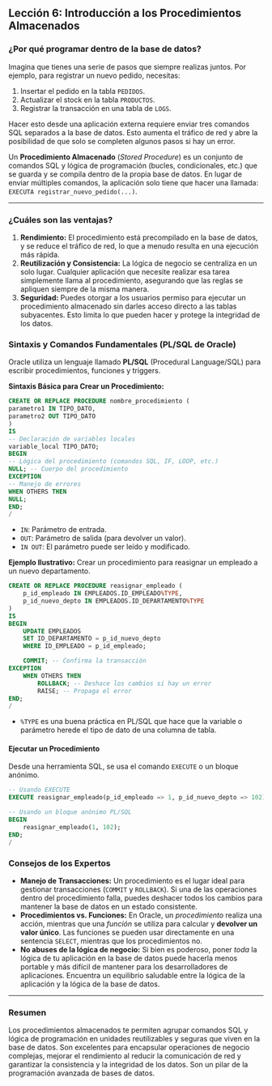 ## Lección 6: Introducción a los Procedimientos Almacenados

### ¿Por qué programar dentro de la base de datos?

Imagina que tienes una serie de pasos que siempre realizas juntos. Por ejemplo, para registrar un nuevo pedido, necesitas:
1.  Insertar el pedido en la tabla `PEDIDOS`.
2.  Actualizar el stock en la tabla `PRODUCTOS`.
3.  Registrar la transacción en una tabla de `LOGS`.

Hacer esto desde una aplicación externa requiere enviar tres comandos SQL separados a la base de datos. Esto aumenta el tráfico de red y abre la posibilidad de que solo se completen algunos pasos si hay un error.

Un **Procedimiento Almacenado** (*Stored Procedure*) es un conjunto de comandos SQL y lógica de programación (bucles, condicionales, etc.) que se guarda y se compila dentro de la propia base de datos. En lugar de enviar múltiples comandos, la aplicación solo tiene que hacer una llamada: `EXECUTA registrar_nuevo_pedido(...)`.

---

### ¿Cuáles son las ventajas?
1.  **Rendimiento:** El procedimiento está precompilado en la base de datos, y se reduce el tráfico de red, lo que a menudo resulta en una ejecución más rápida.
2.  **Reutilización y Consistencia:** La lógica de negocio se centraliza en un solo lugar. Cualquier aplicación que necesite realizar esa tarea simplemente llama al procedimiento, asegurando que las reglas se apliquen siempre de la misma manera.
3.  **Seguridad:** Puedes otorgar a los usuarios permiso para ejecutar un procedimiento almacenado sin darles acceso directo a las tablas subyacentes. Esto limita lo que pueden hacer y protege la integridad de los datos.

### Sintaxis y Comandos Fundamentales (PL/SQL de Oracle)

Oracle utiliza un lenguaje llamado **PL/SQL** (Procedural Language/SQL) para escribir procedimientos, funciones y triggers.

**Sintaxis Básica para Crear un Procedimiento:**
```sql
CREATE OR REPLACE PROCEDURE nombre_procedimiento (
parametro1 IN TIPO_DATO,
parametro2 OUT TIPO_DATO
)
IS
-- Declaración de variables locales
variable_local TIPO_DATO;
BEGIN
-- Lógica del procedimiento (comandos SQL, IF, LOOP, etc.)
NULL; -- Cuerpo del procedimiento
EXCEPTION
-- Manejo de errores
WHEN OTHERS THEN
NULL;
END;
/
```

-   `IN`: Parámetro de entrada.
-   `OUT`: Parámetro de salida (para devolver un valor).
-   `IN OUT`: El parámetro puede ser leído y modificado.

**Ejemplo Ilustrativo:** Crear un procedimiento para reasignar un empleado a un nuevo departamento.
```sql
CREATE OR REPLACE PROCEDURE reasignar_empleado (
    p_id_empleado IN EMPLEADOS.ID_EMPLEADO%TYPE,
    p_id_nuevo_depto IN EMPLEADOS.ID_DEPARTAMENTO%TYPE
)
IS
BEGIN
    UPDATE EMPLEADOS
    SET ID_DEPARTAMENTO = p_id_nuevo_depto
    WHERE ID_EMPLEADO = p_id_empleado;

    COMMIT; -- Confirma la transacción
EXCEPTION
    WHEN OTHERS THEN
        ROLLBACK; -- Deshace los cambios si hay un error
        RAISE; -- Propaga el error
END;
/
```

-   `%TYPE` es una buena práctica en PL/SQL que hace que la variable o parámetro herede el tipo de dato de una columna de tabla.

#### Ejecutar un Procedimiento
Desde una herramienta SQL, se usa el comando `EXECUTE` o un bloque anónimo.
```sql
-- Usando EXECUTE
EXECUTE reasignar_empleado(p_id_empleado => 1, p_id_nuevo_depto => 102);

-- Usando un bloque anónimo PL/SQL
BEGIN
    reasignar_empleado(1, 102);
END;
/
```

### Consejos de los Expertos
- **Manejo de Transacciones:** Un procedimiento es el lugar ideal para gestionar transacciones (`COMMIT` y `ROLLBACK`). Si una de las operaciones dentro del procedimiento falla, puedes deshacer todos los cambios para mantener la base de datos en un estado consistente.
- **Procedimientos vs. Funciones:** En Oracle, un *procedimiento* realiza una acción, mientras que una *función* se utiliza para calcular y **devolver un valor único**. Las funciones se pueden usar directamente en una sentencia `SELECT`, mientras que los procedimientos no.
- **No abuses de la lógica de negocio:** Si bien es poderoso, poner *toda* la lógica de tu aplicación en la base de datos puede hacerla menos portable y más difícil de mantener para los desarrolladores de aplicaciones. Encuentra un equilibrio saludable entre la lógica de la aplicación y la lógica de la base de datos.

---

### Resumen
Los procedimientos almacenados te permiten agrupar comandos SQL y lógica de programación en unidades reutilizables y seguras que viven en la base de datos. Son excelentes para encapsular operaciones de negocio complejas, mejorar el rendimiento al reducir la comunicación de red y garantizar la consistencia y la integridad de los datos. Son un pilar de la programación avanzada de bases de datos.